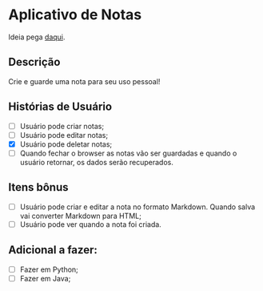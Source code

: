 # Aplicativo de Notas

Ideia pega [daqui](https://github.com/florinpop17/app-ideas).

## Descrição

Crie e guarde uma nota para seu uso pessoal!

## Histórias de Usuário

- [ ] Usuário pode criar notas;
- [ ] Usuário pode editar notas;
- [x] Usuário pode deletar notas;
- [ ] Quando fechar o browser as notas vão ser guardadas e quando o usuário retornar, os dados serão recuperados.

## Itens bônus

- [ ] Usuário pode criar e editar a nota no formato Markdown. Quando salva vai converter Markdown para HTML;
- [ ] Usuário pode ver quando a nota foi criada.

## Adicional a fazer:
- [ ] Fazer em Python;
- [ ] Fazer em Java;
